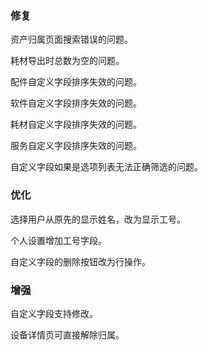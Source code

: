 ### 修复

资产归属页面搜索错误的问题。

耗材导出时总数为空的问题。

配件自定义字段排序失效的问题。

软件自定义字段排序失效的问题。

耗材自定义字段排序失效的问题。

服务自定义字段排序失效的问题。

自定义字段如果是选项列表无法正确筛选的问题。

### 优化

选择用户从原先的显示姓名，改为显示工号。

个人设置增加工号字段。

自定义字段的删除按钮改为行操作。

### 增强

自定义字段支持修改。

设备详情页可直接解除归属。
